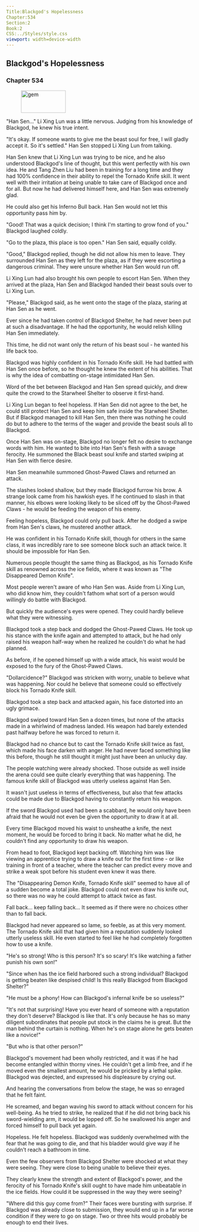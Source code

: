 ```yaml
---
Title:Blackgod's Hopelessness 
Chapter:534 
Section:2 
Book:2 
CSS:../Styles/style.css 
viewport: width=device-width
---
```

  
## Blackgod's Hopelessness
### Chapter 534
  
<figure>
	<img src="../Images/gem.gif" alt="gem" id="gem" width="120" height="60" />
</figure>
  

  
"Han Sen..." Li Xing Lun was a little nervous. Judging from his knowledge of Blackgod, he knew his true intent.

"It's okay. If someone wants to give me the beast soul for free, I will gladly accept it. So it's settled." Han Sen stopped Li Xing Lun from talking.

Han Sen knew that Li Xing Lun was trying to be nice, and he also understood Blackgod's line of thought, but this went perfectly with his own idea. He and Tang Zhen Liu had been in training for a long time and they had 100% confidence in their ability to repel the Tornado Knife skill. It went well with their irritation at being unable to take care of Blackgod once and for all. But now he had delivered himself here, and Han Sen was extremely glad.

He could also get his Inferno Bull back. Han Sen would not let this opportunity pass him by.

"Good! That was a quick decision; I think I'm starting to grow fond of you." Blackgod laughed coldly.

"Go to the plaza, this place is too open." Han Sen said, equally coldly.

"Good," Blackgod replied, though he did not allow his men to leave. They surrounded Han Sen as they left for the plaza, as if they were escorting a dangerous criminal. They were unsure whether Han Sen would run off.

Li Xing Lun had also brought his own people to escort Han Sen. When they arrived at the plaza, Han Sen and Blackgod handed their beast souls over to Li Xing Lun.

"Please," Blackgod said, as he went onto the stage of the plaza, staring at Han Sen as he went.

Ever since he had taken control of Blackgod Shelter, he had never been put at such a disadvantage. If he had the opportunity, he would relish killing Han Sen immediately.

This time, he did not want only the return of his beast soul - he wanted his life back too.

Blackgod was highly confident in his Tornado Knife skill. He had battled with Han Sen once before, so he thought he knew the extent of his abilities. That is why the idea of combatting on-stage intimidated Han Sen.

Word of the bet between Blackgod and Han Sen spread quickly, and drew quite the crowd to the Starwheel Shelter to observe it first-hand.

Li Xing Lun began to feel hopeless. If Han Sen did not agree to the bet, he could still protect Han Sen and keep him safe inside the Starwheel Shelter. But if Blackgod managed to kill Han Sen, then there was nothing he could do but to adhere to the terms of the wager and provide the beast souls all to Blackgod.

Once Han Sen was on-stage, Blackgod no longer felt no desire to exchange words with him. He wanted to bite into Han Sen's flesh with a savage ferocity. He summoned the Black beast soul knife and started swiping at Han Sen with fierce desire.

Han Sen meanwhile summoned Ghost-Pawed Claws and returned an attack.

The slashes looked shallow, but they made Blackgod furrow his brow. A strange look came from his hawkish eyes. If he continued to slash in that manner, his elbows were looking likely to be sliced off by the Ghost-Pawed Claws - he would be feeding the weapon of his enemy.

Feeling hopeless, Blackgod could only pull back. After he dodged a swipe from Han Sen's claws, he mustered another attack.

He was confident in his Tornado Knife skill, though for others in the same class, it was incredibly rare to see someone block such an attack twice. It should be impossible for Han Sen.

Numerous people thought the same thing as Blackgod, as his Tornado Knife skill as renowned across the ice fields, where it was known as "The Disappeared Demon Knife".

Most people weren't aware of who Han Sen was. Aside from Li Xing Lun, who did know him, they couldn't fathom what sort of a person would willingly do battle with Blackgod.

But quickly the audience's eyes were opened. They could hardly believe what they were witnessing.

Blackgod took a step back and dodged the Ghost-Pawed Claws. He took up his stance with the knife again and attempted to attack, but he had only raised his weapon half-way when he realized he couldn't do what he had planned.

As before, if he opened himself up with a wide attack, his waist would be exposed to the fury of the Ghost-Pawed Claws.

"Dollarcidence?" Blackgod was stricken with worry, unable to believe what was happening. Nor could he believe that someone could so effectively block his Tornado Knife skill.

Blackgod took a step back and attacked again, his face distorted into an ugly grimace.

Blackgod swiped toward Han Sen a dozen times, but none of the attacks made in a whirlwind of madness landed. His weapon had barely extended past halfway before he was forced to return it.

Blackgod had no chance but to cast the Tornado Knife skill twice as fast, which made his face darken with anger. He had never faced something like this before, though he still thought it might just have been an unlucky day.

The people watching were already shocked. Those outside as well inside the arena could see quite clearly everything that was happening. The famous knife skill of Blackgod was utterly useless against Han Sen.

It wasn't just useless in terms of effectiveness, but also that few attacks could be made due to Blackgod having to constantly return his weapon.

If the sword Blackgod used had been a scabbard, he would only have been afraid that he would not even be given the opportunity to draw it at all.

Every time Blackgod moved his waist to unsheathe a knife, the next moment, he would be forced to bring it back. No matter what he did, he couldn't find any opportunity to draw his weapon.

From head to foot, Blackgod kept backing off. Watching him was like viewing an apprentice trying to draw a knife out for the first time - or like training in front of a teacher, where the teacher can predict every move and strike a weak spot before his student even knew it was there.

The "Disappearing Demon Knife, Tornado Knife skill" seemed to have all of a sudden become a total joke. Blackgod could not even draw his knife out, so there was no way he could attempt to attack twice as fast.

Fall back... keep falling back... It seemed as if there were no choices other than to fall back.

Blackgod had never appeared so lame, so feeble, as at this very moment. The Tornado Knife skill that had given him a reputation suddenly looked utterly useless skill. He even started to feel like he had completely forgotten how to use a knife.

"He's so strong! Who is this person? It's so scary! It's like watching a father punish his own son!"

"Since when has the ice field harbored such a strong individual? Blackgod is getting beaten like despised child! Is this really Blackgod from Blackgod Shelter?"

"He must be a phony! How can Blackgod's infernal knife be so useless?"

"It's not that surprising! Have you ever heard of someone with a reputation they don't deserve? Blackgod is like that. It's only because he has so many diligent subordinates that people put stock in the claims he is great. But the man behind the curtain is nothing. When he's on stage alone he gets beaten like a novice!"

"But who is that other person?"

Blackgod's movement had been wholly restricted, and it was if he had become entangled within thorny vines. He couldn't get a limb free, and if he moved even the smallest amount, he would be pricked by a lethal spike. Blackgod was dejected, and expressed his displeasure by crying out.

And hearing the conversations from below the stage, he was so enraged that he felt faint.

He screamed, and began waving his sword to attack without concern for his well-being. As he tried to strike, he realized that if he did not bring back his sword-wielding arm, it would be lopped off. So he swallowed his anger and forced himself to pull back yet again.

Hopeless. He felt hopeless. Blackgod was suddenly overwhelmed with the fear that he was going to die, and that his bladder would give way if he couldn't reach a bathroom in time.

Even the few observers from Blackgod Shelter were shocked at what they were seeing. They were close to being unable to believe their eyes.

They clearly knew the strength and extent of Blackgod's power, and the ferocity of his Tornado Knife's skill ought to have made him unbeatable in the ice fields. How could it be suppressed in the way they were seeing?

"Where did this guy come from?" Their faces were bursting with surprise. If Blackgod was already close to submission, they would end up in a far worse condition if they were to go on stage. Two or three hits would probably be enough to end their lives.